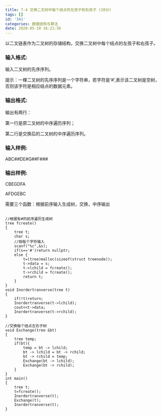 ```yaml
---
title: 7-4 交换二叉树中每个结点的左孩子和右孩子 (20分)
tags: []
id: '341'
categories: 数据结构与算法
date: 2020-05-10 16:21:56
---
```


以二叉链表作为二叉树的存储结构，交换二叉树中每个结点的左孩子和右孩子。

### 输入格式:

输入二叉树的先序序列。

提示：一棵二叉树的先序序列是一个字符串，若字符是‘#’,表示该二叉树是空树，否则该字符是相应结点的数据元素。

### 输出格式:

输出有两行：

第一行是原二叉树的中序遍历序列；

第二行是交换后的二叉树的中序遍历序列。

### 输入样例:

ABC##DE#G##F###

### 输出样例:

CBEGDFA

AFDGEBC

需要三个函数：根据前序输入生成树，交换，中序输出

```

//根据有#的前序遍历生成树
tree fcreate()
{
    tree t;
    char s;
    //按每个字符输入
    scanf("%c",&s);
    if(s=='#')return nullptr;
    else {
        t=(tree)malloc(sizeof(struct treenode));
        t->data = s;
        t->lchild = fcreate();
        t->rchild = fcreate();
        return t;
    }
}
void Inordertranverse(tree t)
{
    if(!t)return;
    Inordertranverse(t->lchild);
    cout<<t->data;
    Inordertranverse(t->rchild);
}

//交换每个结点左右子树
void Exchange(tree &bt)
{
    tree temp;
    if(bt){
        temp = bt -> lchild;
        bt -> lchild = bt -> rchild;
        bt -> rchild = temp;
        Exchange(bt -> lchild);
        Exchange(bt -> rchild);
    }
}
int main()
{
    tree t;
    t=fcreate();
    Inordertranverse(t);
    Exchange(t);
    Inordertranverse(t);
}
```